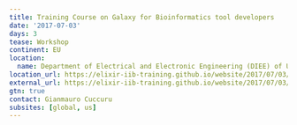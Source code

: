 ```yaml
---
title: Training Course on Galaxy for Bioinformatics tool developers
date: '2017-07-03'
days: 3
tease: Workshop
continent: EU
location:
  name: Department of Electrical and Electronic Engineering (DIEE) of University of Cagliari, Italy
location_url: https://elixir-iib-training.github.io/website/2017/07/03/Galaxy-Cagliari.html
external_url: https://elixir-iib-training.github.io/website/2017/07/03/Galaxy-Cagliari.html
gtn: true
contact: Gianmauro Cuccuru
subsites: [global, us]
---
```

